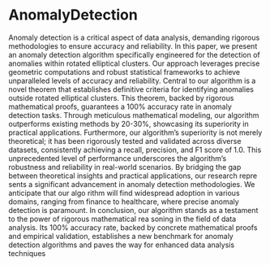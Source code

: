# AnomalyDetection
Anomaly detection is a critical aspect of data analysis, demanding rigorous methodologies to
 ensure accuracy and reliability. In this paper, we present an anomaly detection algorithm specifically
 engineered for the detection of anomalies within rotated elliptical clusters. Our approach leverages
 precise geometric computations and robust statistical frameworks to achieve unparalleled levels of
 accuracy and reliability.
 Central to our algorithm is a novel theorem that establishes definitive criteria for identifying
 anomalies outside rotated elliptical clusters. This theorem, backed by rigorous mathematical proofs,
 guarantees a 100% accuracy rate in anomaly detection tasks. Through meticulous mathematical
 modeling, our algorithm outperforms existing methods by 20-30%, showcasing its superiority in
 practical applications.
 Furthermore, our algorithm’s superiority is not merely theoretical; it has been rigorously tested
 and validated across diverse datasets, consistently achieving a recall, precision, and F1 score of 1.0.
 This unprecedented level of performance underscores the algorithm’s robustness and reliability in
 real-world scenarios.
 By bridging the gap between theoretical insights and practical applications, our research repre
sents a significant advancement in anomaly detection methodologies. We anticipate that our algo
rithm will find widespread adoption in various domains, ranging from finance to healthcare, where
 precise anomaly detection is paramount.
 In conclusion, our algorithm stands as a testament to the power of rigorous mathematical rea
soning in the field of data analysis. Its 100% accuracy rate, backed by concrete mathematical proofs
 and empirical validation, establishes a new benchmark for anomaly detection algorithms and paves
 the way for enhanced data analysis techniques
